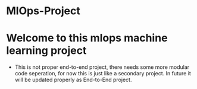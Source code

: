 # MlOps-Project


# Welcome to this mlops machine learning  project

* This is not proper end-to-end project, there needs some more modular code seperation, for now this is just like a secondary project. In future it will be updated properly as End-to-End project.